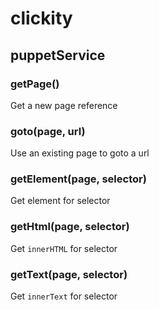 # clickity

## puppetService

### getPage()

Get a new page reference

### goto(page, url)

Use an existing page to goto a url

### getElement(page, selector)

Get element for selector

### getHtml(page, selector)

Get `innerHTML` for selector

### getText(page, selector)

Get `innerText` for selector
